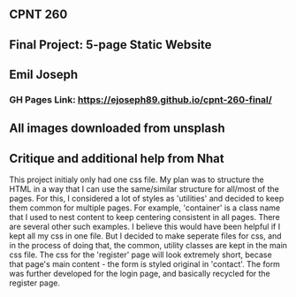 ## CPNT 260
## Final Project: 5-page Static Website
## Emil Joseph


### GH Pages Link:  https://ejoseph89.github.io/cpnt-260-final/


## All images downloaded from unsplash


## Critique and additional help from Nhat

This project initialy only had one css file. My plan was to structure the HTML in a way that I can use the same/similar structure for all/most of the pages. For this, I considered a lot of styles as 'utilities' and decided to keep them common for multiple pages. For example, 'container' is a class name that I used to nest content to keep centering consistent in all pages. There are several other such examples. I believe this would have been helpful if I kept all my css in one file. But I decided to make seperate files for css, and in the process of doing that, the common, utility classes are kept in the main css file. The css for the 'register' page will look extremely short, becase that page's main content - the form is styled original in 'contact'. The form was further developed for the login page, and basically recycled for the register page. 

